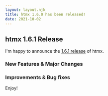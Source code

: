 ```yaml
---
layout: layout.njk
title: htmx 1.6.0 has been released!
date: 2021-10-02
---
```


## htmx 1.6.1 Release

I'm happy to announce the [1.6.1 release](https://unpkg.com/browse/htmx.org@1.6.1/) of htmx.

### New Features & Major Changes

### Improvements & Bug fixes


Enjoy!
